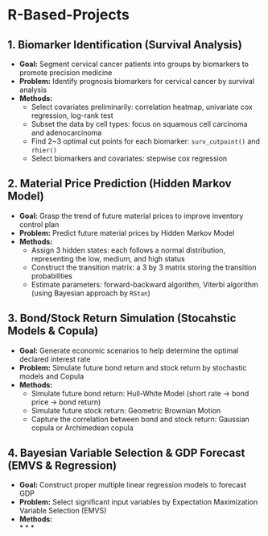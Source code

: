 # R-Based-Projects

## 1. Biomarker Identification (Survival Analysis)
* **Goal:** Segment cervical cancer patients into groups by biomarkers to promote precision medicine <br/>
* **Problem:** Identify prognosis biomarkers for cervical cancer by survival analysis <br/>
* **Methods:**  <br/>
  * Select covariates preliminarily: correlation heatmap, univariate cox regression, log-rank test 
  * Subset the data by cell types: focus on squamous cell carcinoma and adenocarcinoma 
  * Find 2~3 optimal cut points for each biomarker: `surv_cutpoint()` and `rhier()` 
  * Select biomarkers and covariates: stepwise cox regression

## 2. Material Price Prediction (Hidden Markov Model)
* **Goal:** Grasp the trend of future material prices to improve inventory control plan <br/>
* **Problem:** Predict future material prices by Hidden Markov Model <br/>
* **Methods:**  <br/>
  * Assign 3 hidden states: each follows a normal distribution, representing the low, medium, and high status
  * Construct the transition matrix: a 3 by 3 matrix storing the transition probabilities 
  * Estimate parameters: forward-backward algorithm, Viterbi algorithm (using Bayesian approach by `RStan`)
  
## 3. Bond/Stock Return Simulation (Stocahstic Models & Copula)
* **Goal:** Generate economic scenarios to help determine the optimal declared interest rate <br/>
* **Problem:** Simulate future bond return and stock return by stochastic models and Copula <br/>
* **Methods:**  <br/>
  * Simulate future bond return: Hull-White Model (short rate -> bond price -> bond return)
  * Simulate future stock return: Geometric Brownian Motion
  * Capture the correlation between bond and stock return: Gaussian copula or Archimedean copula 

## 4. Bayesian Variable Selection & GDP Forecast (EMVS & Regression)
* **Goal:** Construct proper multiple linear regression models to forecast GDP <br/>
* **Problem:** Select significant input variables by Expectation Maximization Variable Selection (EMVS) <br/>
* **Methods:**  <br/>
  * 
  * 
  * 
 
